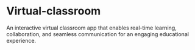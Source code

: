 # Virtual-classroom
An interactive virtual classroom app that enables real-time learning, collaboration, and seamless communication for an engaging educational experience.
